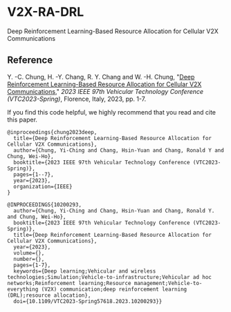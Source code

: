 # V2X-RA-DRL
Deep Reinforcement Learning-Based Resource Allocation for Cellular V2X Communications


## Reference
Y. -C. Chung, H. -Y. Chang, R. Y. Chang and W. -H. Chung, "[Deep Reinforcement Learning-Based Resource Allocation for Cellular V2X Communications](https://ieeexplore.ieee.org/document/10200293)," *2023 IEEE 97th Vehicular Technology Conference (VTC2023-Spring)*, Florence, Italy, 2023, pp. 1-7.

If you find this code helpful, we highly recommend that you read and cite this paper.
```
@inproceedings{chung2023deep,
  title={Deep Reinforcement Learning-Based Resource Allocation for Cellular V2X Communications},
  author={Chung, Yi-Ching and Chang, Hsin-Yuan and Chang, Ronald Y and Chung, Wei-Ho},
  booktitle={2023 IEEE 97th Vehicular Technology Conference (VTC2023-Spring)},
  pages={1--7},
  year={2023},
  organization={IEEE}
}
```
```
@INPROCEEDINGS{10200293,
  author={Chung, Yi-Ching and Chang, Hsin-Yuan and Chang, Ronald Y. and Chung, Wei-Ho},
  booktitle={2023 IEEE 97th Vehicular Technology Conference (VTC2023-Spring)}, 
  title={Deep Reinforcement Learning-Based Resource Allocation for Cellular V2X Communications}, 
  year={2023},
  volume={},
  number={},
  pages={1-7},
  keywords={Deep learning;Vehicular and wireless technologies;Simulation;Vehicle-to-infrastructure;Vehicular ad hoc networks;Reinforcement learning;Resource management;Vehicle-to-everything (V2X) communication;deep reinforcement learning (DRL);resource allocation},
  doi={10.1109/VTC2023-Spring57618.2023.10200293}}
```
